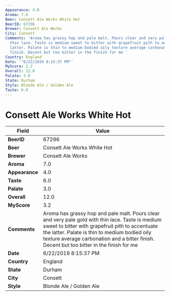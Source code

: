 ```yaml
---
Appearance: 4.0
Aroma: 7.0
Beer: Consett Ale Works White Hot
BeerID: 67296
Brewer: Consett Ale Works
City: Consett
Comments: 'Aroma has grassy hop and pale malt. Pours clear and very pale gold with
  thin lace. Taste is medium sweet to bitter with grapefruit pith to accentuate the
  latter. Palate is thin to medium bodied oily texture average carbonation and a bitter
  finish. Decent but too bitter in the finish for me '
Country: England
Date: '"6/22/2019 8:15:37 PM"'
MyScore: 3.2
Overall: 12.0
Palate: 3.0
State: Durham
Style: Blonde Ale / Golden Ale
Taste: 6.0
---
```


# Consett Ale Works White Hot

| Field         | Value |
|---------------|-------|
| **BeerID** | 67296 |
| **Beer** | Consett Ale Works White Hot |
| **Brewer** | Consett Ale Works |
| **Aroma** | 7.0 |
| **Appearance** | 4.0 |
| **Taste** | 6.0 |
| **Palate** | 3.0 |
| **Overall** | 12.0 |
| **MyScore** | 3.2 |
| **Comments** | Aroma has grassy hop and pale malt. Pours clear and very pale gold with thin lace. Taste is medium sweet to bitter with grapefruit pith to accentuate the latter. Palate is thin to medium bodied oily texture average carbonation and a bitter finish. Decent but too bitter in the finish for me  |
| **Date** | 6/22/2019 8:15:37 PM |
| **Country** | England |
| **State** | Durham |
| **City** | Consett |
| **Style** | Blonde Ale / Golden Ale |
